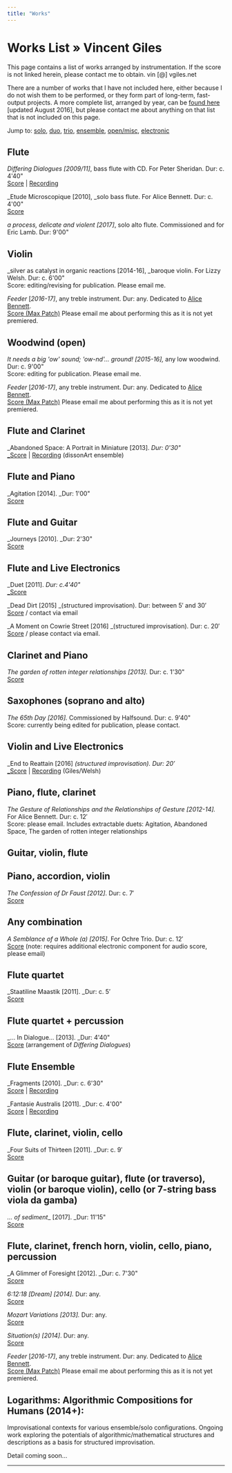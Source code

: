 ```yaml
---
title: "Works"
---
```

# Works List » Vincent Giles

This page contains a list of works arranged by instrumentation. If the score is not linked herein, please contact me to obtain. vin [@] vgiles.net

There are a number of works that I have not included here, either because I do not wish them to be performed, or they form part of long-term, fast-output projects. A more complete list, arranged by year, can be [found here][1] [updated August 2016], but please contact me about anything on that list that is not included on this page.

Jump to: [solo][2], [duo][3], [trio][4], [ensemble][5], [open/misc][6], [electronic][7]

## Flute

_Differing Dialogues [2009/11]_, bass flute with CD. For Peter Sheridan. Dur: c. 4'40"  
[Score][8] | [Recording  
][9]

_Etude Microscopique [2010], _solo bass flute. For Alice Bennett. Dur: c. 4'00"  
[Score][10]

_a process, delicate and violent [2017]_, solo alto flute. Commissioned and for Eric Lamb. Dur: 9'00"

## Violin

_silver as catalyst in organic reactions [2014-16], _baroque violin. For Lizzy Welsh. Dur: c. 6'00"  
Score: editing/revising for publication. Please email me.

_Feeder_ [_2016-17]_, any treble instrument. Dur: any. Dedicated to [Alice Bennett][11].  
[Score (Max Patch)][12] Please email me about performing this as it is not yet premiered.

## Woodwind (open)

_It needs a big 'ow' sound; 'ow-nd'… ground! [2015-16],_ any low woodwind. Dur: c. 9'00"  
Score: editing for publication. Please email me.

_Feeder_ [_2016-17]_, any treble instrument. Dur: any. Dedicated to [Alice Bennett][11].  
[Score (Max Patch)][12] Please email me about performing this as it is not yet premiered.

## Flute and Clarinet

_Abandoned Space: A Portrait in Miniature [2013]. _Dur: 0'30"_  
[_Score][13] | [Recording][14] (dissonArt ensemble)

## Flute and Piano

_Agitation [2014]. _Dur: 1'00"  
[Score][15]

## Flute and Guitar

_Journeys [2010]. _Dur: 2'30"  
[Score][16]

## Flute and Live Electronics

_Duet [2011]. _Dur: c.4'40"_  
[_Score][17]

_Dead Dirt [2015] _(structured improvisation). Dur: between 5′ and 30′  
[Score][18] / contact via email

_A Moment on Cowrie Street [2016] _(structured improvisation). Dur: c. 20′  
[Score][19] / please contact via email.

## Clarinet and Piano

_The garden of rotten integer relationships [2013]._ Dur: c. 1'30"  
[Score][20]

## Saxophones (soprano and alto)

_The 65th Day [2016]._ Commissioned by Halfsound. Dur: c. 9'40"  
Score: currently being edited for publication, please contact.

## Violin and Live Electronics

_End to Reattain [2016] _(structured improvisation). Dur: 20′_  
[_Score][21] | [Recording][22] (Giles/Welsh)

## Piano, flute, clarinet

_The Gesture of Relationships and the Relationships of Gesture [2012-14]._ For Alice Bennett. Dur: c. 12′  
Score: please email. Includes extractable duets: Agitation, Abandoned Space, The garden of rotten integer relationships

## Guitar, violin, flute

## Piano, accordion, violin

_The Confession of Dr Faust [2012]_. Dur: c. 7′  
[Score][23]

## Any combination

_A Semblance of a Whole (a) [2015]_. For Ochre Trio. Dur: c. 12′  
[Score][24] (note: requires additional electronic component for audio score, please email)

## Flute quartet

_Staatiline Maastik [2011]. _Dur: c. 5′  
[Score][25]

## Flute quartet + percussion

_… In Dialogue… [2013]. _Dur: 4'40"  
[Score][26] (arrangement of _Differing Dialogues_)

## Flute Ensemble

_Fragments [2010]. _Dur: c. 6'30"  
[Score][27] | [Recording][28]

_Fantasie Australis [2011]. _Dur: c. 4'00"  
[Score][29] | [Recording][28]

## Flute, clarinet, violin, cello

_Four Suits of Thirteen [2011]. _Dur: c. 9′  
[Score][30]

## Guitar (or baroque guitar), flute (or traverso), violin (or baroque violin), cello (or 7-string bass viola da gamba)

_… of sediment__ [2017]. _Dur: 11'15"  
[Score][31]

## Flute, clarinet, french horn, violin, cello, piano, percussion

_A Glimmer of Foresight [2012]. _Dur: c. 7'30"  
[Score][32]

_6:12:18 [Dream] [2014]._ Dur: any.  
[Score][33]

_Mozart Variations [2013]._ Dur: any.  
[Score][34]

_Situation(s) [2014]_. Dur: any.  
[Score][35]

_Feeder_ [_2016-17]_, any treble instrument. Dur: any. Dedicated to [Alice Bennett][11].  
[Score (Max Patch)][12] Please email me about performing this as it is not yet premiered.

## Logarithms: Algorithmic Compositions for Humans (2014+):

Improvisational contexts for various ensemble/solo configurations. Ongoing work exploring the potentials of algorithmic/mathematical structures and descriptions as a basis for structured improvisation.

Detail coming soon…

** **

[1]: http://www.vgiles.net/wp-content/uploads/2016/11/vg_works_list.pdf
[2]: http://www.vgiles.net#solo
[3]: http://www.vgiles.net#duo
[4]: http://www.vgiles.net#trio
[5]: http://www.vgiles.net#ens
[6]: http://www.vgiles.net#open
[7]: http://www.vgiles.net#elec
[8]: http://wirripang.com.au/authors/vincent-giles/differing-dialogues-score
[9]: http://www.move.com.au/disc/peter-sheridan-monologues-dialogues
[10]: http://wirripang.com.au/authors/vincent-giles/etude-microscopique-score-1
[11]: http://www.alicebennett.net
[12]: https://github.com/vgiles/feeder
[13]: http://www.australianmusiccentre.com.au/workversion/giles-vincent-abandoned-space/30433
[14]: https://soundcloud.com/vince-giles/abandoned-space-a-portrait-in
[15]: http://www.australianmusiccentre.com.au/workversion/giles-vincent-agitation/30434
[16]: http://wirripang.com.au/authors/vincent-giles/journeys-score
[17]: http://wirripang.com.au/authors/vincent-giles/duet-score-and-part
[18]: http://www.australianmusiccentre.com.au/workversion/giles-vincent-dead-dirt/30476
[19]: http://www.australianmusiccentre.com.au/workversion/giles-vincent-moment-on-cowrie-street/31613
[20]: http://www.australianmusiccentre.com.au/workversion/giles-vincent-garden-of-rotten-integer-relationships/30435
[21]: http://www.australianmusiccentre.com.au/workversion/giles-vincent-end-to-reattain/30760
[22]: https://soundcloud.com/vince-giles/gileswelsh-end-to-reattain
[23]: http://wirripang.com.au/authors/vincent-giles/confession-of-dr-faust-the-score-and-parts
[24]: http://www.australianmusiccentre.com.au/workversion/giles-vincent-semblance-of-a-whole/30664
[25]: http://wirripang.com.au/authors/vincent-giles/staatiline-maastik-score-and-parts
[26]: http://wirripang.com.au/authors/vincent-giles/in-dialogue-score-and-parts
[27]: http://wirripang.com.au/authors/vincent-giles/fragments-score-and-parts
[28]: http://www.move.com.au/disc/fantasie-australis
[29]: http://wirripang.com.au/authors/vincent-giles/fantasie-australis-score
[30]: http://wirripang.com.au/authors/vincent-giles/four-suits-of-thirteen-score-and-parts
[31]: http://www.australianmusiccentre.com.au/workversion/giles-vincent-of-sediment-1/32068
[32]: http://wirripang.com.au/authors/vincent-giles/glimmer-of-foresight-a-score-and-parts
[33]: http://www.vgiles.net/wp-content/uploads/2013/06/6-12-18dream-fullscore.pdf
[34]: http://wirripang.com.au/authors/vincent-giles/mozart-variations-score
[35]: http://www.vgiles.net/wp-content/uploads/2013/06/Situations.pdf

  